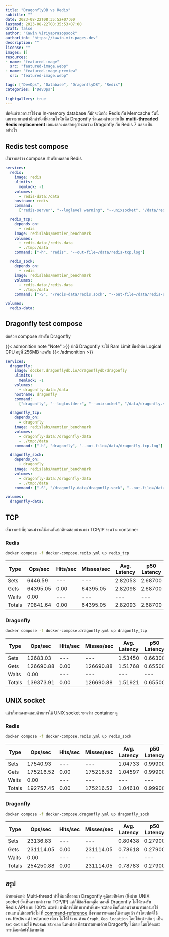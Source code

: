 ```yaml
---
title: "DragonflyDB vs Redis"
subtitle: ""
date: 2023-08-22T08:35:52+07:00
lastmod: 2023-08-22T08:35:53+07:00
draft: false
author: "Kawin Viriyaprasopsook"
authorLink: "https://kawin-vir.pages.dev"
description: ""
license: ""
images: []
resources:
- name: "featured-image"
  src: "featured-image.webp"
- name: "featured-image-preview"
  src: "featured-image.webp"

tags: ["DevOps", "Database", "DragonflyDB", "Redis"]
categories: ["DevOps"]

lightgallery: true
---
```


ปกติแล้วเวลาเราใช้งาน In-memory database ก็มักจะนึกถึง Redis กับ Memcache วันนี้เลยจะมาแนะนำอีกตัวนึงที่น่าสนใจนั่นคือ Dragonfly ซึ่งเคลมตัวเองว่าเป็น **multi-threaded Redis replacement** เลยมาลองทดสอบดูว่าระหว่าง Dragonfly กับ Redis 7 ผลจะเป็นอย่างไร

<!--more-->

## Redis test compose

เริ่มจากสร้าง compose สำหรับทดสอบ Redis

```yaml
services:
  redis:
    image: redis
    ulimits:
      memlock: -1
    volumes:
      - redis-data:/data
    hostname: redis
    command:
      ["redis-server", "--loglevel warning", "--unixsocket", "/data/redis.sock"]

  redis_tcp:
    depends_on:
      - redis
    image: redislabs/memtier_benchmark
    volumes:
      - redis-data:/redis-data
      - ./tmp:/data
    command: ["-h", "redis", "--out-file=/data/redis-tcp.log"]

  redis_sock:
    depends_on:
      - redis
    image: redislabs/memtier_benchmark
    volumes:
      - redis-data:/redis-data
      - ./tmp:/data
    command: ["-S", "/redis-data/redis.sock", "--out-file=/data/redis-sock.log"]

volumes:
  redis-data:
```

## Dragonfly test compose

ต่อด้วย compose สำหรับ Dragonfly

{{< admonition note "Note" >}}
ปกติ Dragonfly จะใช้ Ram Limit ขั้นต่ำต่อ Logical CPU อยู่ที่ 256MB นะครับ
{{< /admonition >}}

```yaml
services:
  dragonfly:
    image: docker.dragonflydb.io/dragonflydb/dragonfly
    ulimits:
      memlock: -1
    volumes:
      - dragonfly-data:/data
    hostname: dragonfly
    command:
      ["dragonfly", "--logtostderr", "--unixsocket", "/data/dragonfly.sock"]

  dragonfly_tcp:
    depends_on:
      - dragonfly
    image: redislabs/memtier_benchmark
    volumes:
      - dragonfly-data:/dragonfly-data
      - ./tmp:/data
    command: ["-h", "dragonfly", "--out-file=/data/dragonfly-tcp.log"]

  dragonfly_sock:
    depends_on:
      - dragonfly
    image: redislabs/memtier_benchmark
    volumes:
      - dragonfly-data:/dragonfly-data
      - ./tmp:/data
    command: ["-S", "/dragonfly-data/dragonfly.sock", "--out-file=/data/dragonfly-sock.log"]

volumes:
  dragonfly-data:
```
## TCP

เริ่มจากท่าที่ทุกคนน่าจะใช้งานกันปกติทดสอบผ่านทาง TCP/IP ระหว่าง container

### Redis

```bash
docker compose -f docker-compose.redis.yml up redis_tcp 
```

| Type      | Ops/sec    | Hits/sec   | Misses/sec    | Avg. Latency | p50 Latency | p99 Latency | p99.9 Latency | KB/sec   |
|-----------|------------|------------|---------------|--------------|-------------|-------------|--------------|----------|
| Sets      | 6446.59    | ---        | ---           | 2.82053      | 2.68700     | 5.40700     | 10.36700     | 496.50   |
| Gets      | 64395.05   | 0.00       | 64395.05      | 2.82098      | 2.68700     | 5.40700     | 10.68700     | 2508.47  |
| Waits     | 0.00       | ---        | ---           | ---          | ---         | ---         | ---          | ---      |
| Totals    | 70841.64   | 0.00       | 64395.05      | 2.82093      | 2.68700     | 5.40700     | 10.62300     | 3004.97  |

### Dragonfly

```bash
docker compose -f docker-compose.dragonfly.yml up dragonfly_tcp 
```

| Type      | Ops/sec    | Hits/sec   | Misses/sec    | Avg. Latency | p50 Latency | p99 Latency | p99.9 Latency | KB/sec   |
|-----------|------------|------------|---------------|--------------|-------------|-------------|--------------|----------|
| Sets      | 12683.03   | ---        | ---           | 1.53450      | 0.66300     | 10.87900    | 16.12700     | 976.82   |
| Gets      | 126690.88  | 0.00       | 126690.88     | 1.51768      | 0.65500     | 10.94300    | 16.31900     | 4935.16  |
| Waits     | 0.00       | ---        | ---           | ---          | ---         | ---         | ---          | ---      |
| Totals    | 139373.91  | 0.00       | 126690.88     | 1.51921      | 0.65500     | 10.94300    | 16.31900     | 5911.97  |

## UNIX socket

แล้วก็มาลองทดสอบด้วยการใช้ UNIX socket ระหว่าง container ดู

### Redis

```bash
docker compose -f docker-compose.redis.yml up redis_sock 
```

| Type      | Ops/sec    | Hits/sec   | Misses/sec    | Avg. Latency | p50 Latency | p99 Latency | p99.9 Latency | KB/sec   |
|-----------|------------|------------|---------------|--------------|-------------|-------------|--------------|----------|
| Sets      | 17540.93   | ---        | ---           | 1.04733      | 0.99900     | 1.82300     | 4.99100      | 1350.96  |
| Gets      | 175216.52  | 0.00       | 175216.52     | 1.04597      | 0.99900     | 1.82300     | 3.87100      | 6825.44  |
| Waits     | 0.00       | ---        | ---           | ---          | ---         | ---         | ---          | ---      |
| Totals    | 192757.45  | 0.00       | 175216.52     | 1.04610      | 0.99900     | 1.82300     | 4.03100      | 8176.40  |

### Dragonfly

```bash
docker compose -f docker-compose.dragonfly.yml up dragonfly_sock 
```

| Type      | Ops/sec    | Hits/sec   | Misses/sec    | Avg. Latency | p50 Latency | p99 Latency | p99.9 Latency | KB/sec   |
|-----------|------------|------------|---------------|--------------|-------------|-------------|--------------|----------|
| Sets      | 23136.83   | ---        | ---           | 0.80438      | 0.27900     | 7.74300     | 14.39900     | 1781.94  |
| Gets      | 231114.05  | 0.00       | 231114.05     | 0.78618      | 0.27900     | 7.39100     | 12.67100     | 9002.89  |
| Waits     | 0.00       | ---        | ---           | ---          | ---         | ---         | ---          | ---      |
| Totals    | 254250.88  | 0.00       | 231114.05     | 0.78783      | 0.27900     | 7.42300     | 12.79900     | 10784.83 |

## สรุป
ด้วยพลังแห่ง Multi-thread ทำให้ผลที่ออกมา Dragonfly ดูดีเลยทีเดียว (ยิ่งผ่าน UNIX socket ยิ่งเห็นความต่างจาก TCP/IP) แต่ก็มีข้อสังเกตุคือ ตอนนี้ Dragonfly ไม่ได้รองรับ Redis API แบบ 100% นะครับ ถ้ามีการใช้ท่ายากท่าพิเศษ จะต้องเช็คกันก่อนว่าสามารถเอามาใช้งานแทนได้เลยหรือไม่ ที่ [command-reference](https://www.dragonflydb.io/docs/command-reference/compatibility) ซึ่งจากการทดลองใช้งานดูแล้ว ถ้าโดยปกติใช้งาน Redis แค่ Instance เดียว ไม่ได้ใช้งาน ด้าน `Graph`, `Geo location` โดยใช้แค่ หลัก ๆ เป็น `Set` `Get` และใช้ `PubSub` `Stream` นิดหน่อย ก็สามารถแทนด้วย Dragonfly ได้เลย โดยโค้ดและการเชื่อมต่อยังใช้ตามเดิม
